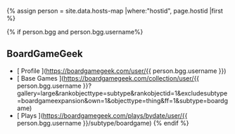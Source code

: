 {% assign person = site.data.hosts-map |where:"hostid", page.hostid |first %}

{% if person.bgg and person.bgg.username%}
## BoardGameGeek

* [<i class="fas fa-user-circle"></i> Profile <small><i class="fad fa-external-link"></i></small>](https://boardgamegeek.com/user/{{ person.bgg.username }})
* [<i class="fas fa-inventory"></i> Base Games <small><i class="fad fa-external-link"></i></small>](https://boardgamegeek.com/collection/user/{{ person.bgg.username }}?gallery=large&rankobjecttype=subtype&rankobjectid=1&excludesubtype=boardgameexpansion&own=1&objecttype=thing&ff=1&subtype=boardgame)
* [<i class="fas fa-th-list"></i> Plays <small><i class="fad fa-external-link"></i></small>](https://boardgamegeek.com/plays/bydate/user/{{ person.bgg.username }}/subtype/boardgame)
{% endif %}
